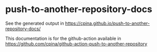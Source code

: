 # push-to-another-repository-docs

See the generated output in https://cpina.github.io/push-to-another-repository-docs/

This documentation is for the github-action available in https://github.com/cpina/github-action-push-to-another-repository

